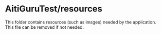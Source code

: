 # AitiGuruTest/resources

This folder contains resources (such as images) needed by the application. This file can
be removed if not needed.

